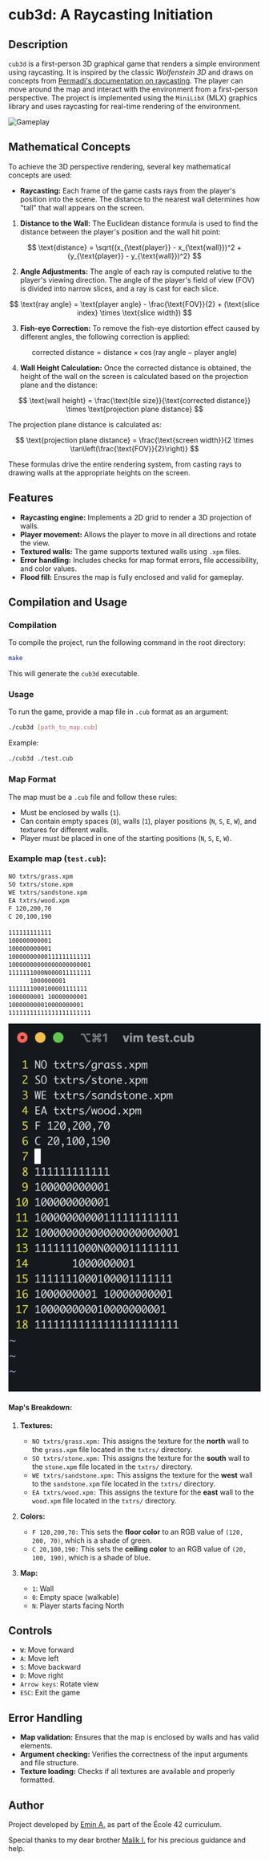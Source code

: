 # cub3d: A Raycasting Initiation

## Description

`cub3d` is a first-person 3D graphical game that renders a simple environment using raycasting. It is inspired by the classic *Wolfenstein 3D* and draws on concepts from [Permadi's documentation on raycasting](https://permadi.com/1996/05/ray-casting-tutorial-1/). The player can move around the map and interact with the environment from a first-person perspective. The project is implemented using the `MiniLibX` (MLX) graphics library and uses raycasting for real-time rendering of the environment.

![Gameplay](./media/cub3d-gameplay.gif)

## Mathematical Concepts

To achieve the 3D perspective rendering, several key mathematical concepts are used:

- **Raycasting:** Each frame of the game casts rays from the player's position into the scene. The distance to the nearest wall determines how "tall" that wall appears on the screen.

1. **Distance to the Wall:** The Euclidean distance formula is used to find the distance between the player's position and the wall hit point:

$$
\text{distance} = \sqrt{(x_{\text{player}} - x_{\text{wall}})^2 + (y_{\text{player}} - y_{\text{wall}})^2}
$$

2. **Angle Adjustments:** The angle of each ray is computed relative to the player's viewing direction. The angle of the player's field of view (FOV) is divided into narrow slices, and a ray is cast for each slice.

$$
\text{ray angle} = \text{player angle} - \frac{\text{FOV}}{2} + (\text{slice index} \times \text{slice width})
$$

3. **Fish-eye Correction:** To remove the fish-eye distortion effect caused by different angles, the following correction is applied:

$$
\text{corrected distance} = \text{distance} \times \cos(\text{ray angle} - \text{player angle})
$$

4. **Wall Height Calculation:** Once the corrected distance is obtained, the height of the wall on the screen is calculated based on the projection plane and the distance:

$$
\text{wall height} = \frac{\text{tile size}}{\text{corrected distance}} \times \text{projection plane distance}
$$

The projection plane distance is calculated as:

$$
\text{projection plane distance} = \frac{\text{screen width}}{2 \times \tan\left(\frac{\text{FOV}}{2}\right)}
$$

These formulas drive the entire rendering system, from casting rays to drawing walls at the appropriate heights on the screen.

## Features

- **Raycasting engine:** Implements a 2D grid to render a 3D projection of walls.
- **Player movement:** Allows the player to move in all directions and rotate the view.
- **Textured walls:** The game supports textured walls using `.xpm` files.
- **Error handling:** Includes checks for map format errors, file accessibility, and color values.
- **Flood fill:** Ensures the map is fully enclosed and valid for gameplay.

## Compilation and Usage

### Compilation

To compile the project, run the following command in the root directory:

```bash
make
```

This will generate the `cub3d` executable.

### Usage

To run the game, provide a map file in `.cub` format as an argument:

```bash
./cub3d [path_to_map.cub]
```

Example:
```bash
./cub3d ./test.cub
```

### Map Format

The map must be a `.cub` file and follow these rules:

- Must be enclosed by walls (`1`).
- Can contain empty spaces (`0`), walls (`1`), player positions (`N`, `S`, `E`, `W`), and textures for different walls.
- Player must be placed in one of the starting positions (`N`, `S`, `E`, `W`).

### Example map (`test.cub`):

```
NO txtrs/grass.xpm
SO txtrs/stone.xpm
WE txtrs/sandstone.xpm
EA txtrs/wood.xpm
F 120,200,70
C 20,100,190

111111111111
100000000001
100000000001
10000000000111111111111
10000000000000000000001
1111111000N000011111111
      1000000001
1111111000100001111111
1000000001 10000000001
100000000010000000001
11111111111111111111111
```

![Map](./media/cub3d-map.png)

#### Map's Breakdown:

1. **Textures:**

	- `NO txtrs/grass.xpm:` This assigns the texture for the **north** wall to the `grass.xpm` file located in the `txtrs/` directory.
	- `SO txtrs/stone.xpm:` This assigns the texture for the **south** wall to the `stone.xpm` file located in the `txtrs/` directory.
	- `WE txtrs/sandstone.xpm:` This assigns the texture for the **west** wall to the `sandstone.xpm` file located in the `txtrs/` directory.
	- `EA txtrs/wood.xpm:` This assigns the texture for the **east** wall to the `wood.xpm` file located in the `txtrs/` directory.

2. **Colors:**
	- `F 120,200,70:` This sets the **floor color** to an RGB value of `(120, 200, 70)`, which is a shade of green.
	- `C 20,100,190:` This sets the **ceiling color** to an RGB value of `(20, 100, 190)`, which is a shade of blue.

3. **Map:**
	- `1`: Wall
	- `0`: Empty space (walkable)
	- `N`: Player starts facing North

## Controls

- `W`: Move forward
- `A`: Move left
- `S`: Move backward
- `D`: Move right
- `Arrow keys`: Rotate view
- `ESC`: Exit the game

## Error Handling

- **Map validation:** Ensures that the map is enclosed by walls and has valid elements.
- **Argument checking:** Verifies the correctness of the input arguments and file structure.
- **Texture loading:** Checks if all textures are available and properly formatted.

## Author

Project developed by [Emin A.](https://github.com/emayia) as part of the École 42 curriculum.

Special thanks to my dear brother [Malik I.](https://github.com/ma1iik) for his precious guidance and help.
